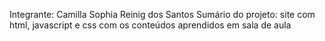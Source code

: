 Integrante: Camilla Sophia Reinig dos Santos
Sumário do projeto: site com html, javascript e css com os conteúdos aprendidos em sala de aula
